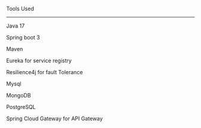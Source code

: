 Tools Used 

------------

Java 17

Spring boot 3

Maven

Eureka for service registry

Resilience4j for fault Tolerance

Mysql

MongoDB

PostgreSQL

Spring Cloud Gateway for API Gateway
